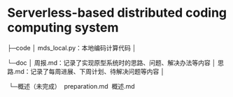 # Serverless-based distributed coding computing system
├─code
│      mds_local.py：本地编码计算代码
│      

└─doc
    │  周报.md：记录了实现原型系统时的思路、问题、解决办法等内容
    │  思路.md：记录了每周进展、下周计划、待解决问题等内容
    │  

​    └─概述（未完成）
​            preparation.md
​            概述.md
